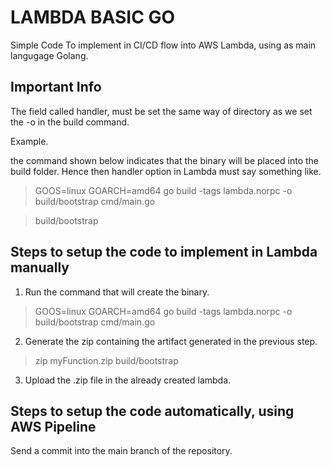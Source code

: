 # LAMBDA BASIC GO

Simple Code To implement in CI/CD flow into AWS Lambda, using as main langugage Golang.

## Important Info

The field called handler, must be set the same way of directory as we set the -o in the build command.

Example.

the command shown below indicates that the binary will be placed into the build folder. Hence then handler  option in Lambda must say something like.

> GOOS=linux GOARCH=amd64 go build -tags lambda.norpc -o build/bootstrap cmd/main.go

> build/bootstrap

## Steps to setup the code to implement in Lambda manually

1. Run the command that will create the binary.

> GOOS=linux GOARCH=amd64 go build -tags lambda.norpc -o build/bootstrap cmd/main.go

2. Generate the zip containing the artifact generated in the previous step.

> zip myFunction.zip build/bootstrap

3. Upload the .zip file in the already created lambda.

## Steps to setup the code automatically, using AWS Pipeline

Send a commit into the main branch of the repository.
